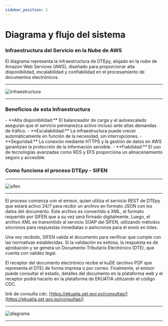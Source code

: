 ```yaml
---
sidebar_position: 2
---
```


# Diagrama y flujo del sistema

### Infraestructura del Servicio en la Nube de AWS

<div style={{ fontSize: "18px", textAlign: "justify" }}>
El diagrama representa la infraestructura de DTEpy, alojado en la nube de Amazon Web Services (AWS), diseñado para proporcionar alta disponibilidad, escalabilidad y confiabilidad en el procesamiento de documentos electrónicos.
</div>

---

![infraestructura](/img/infraestructura.png)

---

### Beneficios de esta Infraestructura

<div style={{ fontSize: "18px", textAlign: "justify" }}>
- **Alta disponibilidad:** El balanceador de carga y el autoescalado aseguran que el servicio permanezca activo incluso ante altas demandas de tráfico.
- **Escalabilidad:** La infraestructura puede crecer automáticamente en función de la necesidad, sin interrupciones.
- **Seguridad:** La conexión mediante HTTPS y la gestión de datos en AWS garantizan la protección de la información sensible.
- **Fiabilidad:** El uso de tecnologías avanzadas como RDS y EFS proporciona un almacenamiento seguro y accesible.
</div>

### Como funciona el proceso DTEpy - SIFEN

---

![sifen](/img/sifen.png)

---

<div style={{ fontSize: "18px", textAlign: "justify" }}>
El proceso comienza con el emisor, quien utiliza el servicio REST de DTEpy que estará activo 24/7 para recibir un archivo en formato JSON con los datos del documento. Este archivo es convertido a XML, el formato requerido por SIFEN que a su vez será firmado digitalmente. Luego, el archivo XML es transmitido al servicio SOAP del SIFEN, utilizando métodos síncronos para respuestas inmediatas o asíncronos para el envío en lotes.

Una vez recibido, SIFEN valida el documento para verificar que cumple con las normativas establecidas. Si la validación es exitosa, la respuesta es de aprobación y se genera un Documento Tributario Electrónico (DTE), que cuenta con validez legal. 

El receptor del documento electrónico recibe el kuDE (archivo PDF que representa el DTE) de forma impresa o por correo. Finalmente, el emisor puede consultar el estado, detalles del documento en la plataforma web y el receptor podrá hacerlo en la plataforma de EKUATIA utilizando el código CDC.

link de consulta cdc: [https://ekuatia.set.gov.py/consultas/](https://ekuatia.set.gov.py/consultas/)
</div>

---

![diagrama](/img/diagrama.png)

--- 
